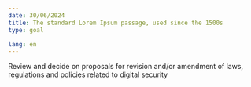 ```yaml
---
date: 30/06/2024
title: The standard Lorem Ipsum passage, used since the 1500s
type: goal

lang: en
---
```


Review and decide on proposals for revision and/or amendment of laws, regulations and policies
related to digital security
